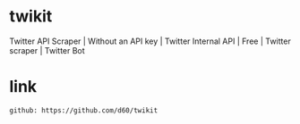 # twikit

Twitter API Scraper | Without an API key | Twitter Internal API | Free | Twitter scraper | Twitter Bot

# link

    github: https://github.com/d60/twikit
